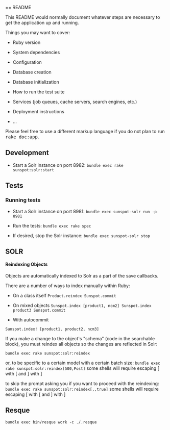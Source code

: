 == README

This README would normally document whatever steps are necessary to get the
application up and running.

Things you may want to cover:

* Ruby version

* System dependencies

* Configuration

* Database creation

* Database initialization

* How to run the test suite

* Services (job queues, cache servers, search engines, etc.)

* Deployment instructions

* ...


Please feel free to use a different markup language if you do not plan to run
<tt>rake doc:app</tt>.

## Development ##
* Start a Solr instance on port 8982:
`bundle exec rake sunspot:solr:start`

## Tests ##
### Running tests ###
* Start a Solr instance on port 8981:
`bundle exec sunspot-solr run -p 8981`

* Run the tests:
`bundle exec rake spec`

* If desired, stop the Solr instance:
`bundle exec sunspot-solr stop`

## SOLR ##

#### Reindexing Objects ####

Objects are automatically indexed to Solr as a part of the save callbacks.

There are a number of ways to index manually within Ruby:

* On a class itself
`Product.reindex
Sunspot.commit`

* On mixed objects
`Sunspot.index [product1, ncm2]
Sunspot.index product3
Sunspot.commit`

* With autocommit
```
Sunspot.index! [product1, product2, ncm3]
```

If you make a change to the object's "schema" (code in the searchable block), you must reindex all objects so the changes are reflected in Solr:
```
bundle exec rake sunspot:solr:reindex
```

or, to be specific to a certain model with a certain batch size:
`bundle exec rake sunspot:solr:reindex[500,Post]` some shells will require escaping [ with \[ and ] with \]

to skip the prompt asking you if you want to proceed with the reindexing:
`bundle exec rake sunspot:solr:reindex[,,true]` some shells will require escaping [ with \[ and ] with \]

## Resque ##
`bundle exec bin/resque work -c ./.resque`
